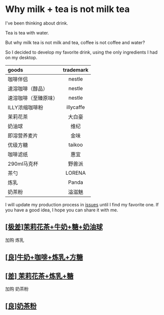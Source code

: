 # Why milk + tea is not milk tea

I've been thinking about drink.

Tea is tea with water.

But why milk tea is not milk and tea, coffee is not coffee and water?

So I decided to develop my favorite drink, using the only ingredients I had on my desktop.

| goods | trademark |
| :-- | :---: |
| 咖啡伴侣 | nestle |
| 速溶咖啡（醇品） | nestle |
| 速溶咖啡（至臻原味） | nestle |
| ILLY浓缩咖啡粉| illycaffe |
| 茉莉花茶 | 大白豪 |
| 奶油球 | 维纪 |
| 即溶营养麦片 | 金味 |
| 优级方糖 | taikoo |
| 咖啡滤纸 | 惠宜 |
| 290ml马克杯 | 野兽派 |
| 茶勺 | LORENA |
| 炼乳 | Panda |
| 奶茶粉 | 溢滋魅 |

I will update my production process in [issues](https://github.com/xiaohuoni/How-to-make-a-good-drink/issues) until I find my favorite one.
If you have a good idea, I hope you can share it with me.

## [[极差]茉莉花茶+牛奶+糖+奶油球](https://github.com/xiaohuoni/How-to-make-a-good-drink/issues/1)

加购 炼乳
## [[良]牛奶+咖啡+炼乳+方糖](https://github.com/xiaohuoni/How-to-make-a-good-drink/issues/2)

## [[差] 茉莉花茶+炼乳+糖](https://github.com/xiaohuoni/How-to-make-a-good-drink/issues/3)

加购 奶茶粉

## [[良]奶茶粉](https://github.com/xiaohuoni/How-to-make-a-good-drink/issues/4)

